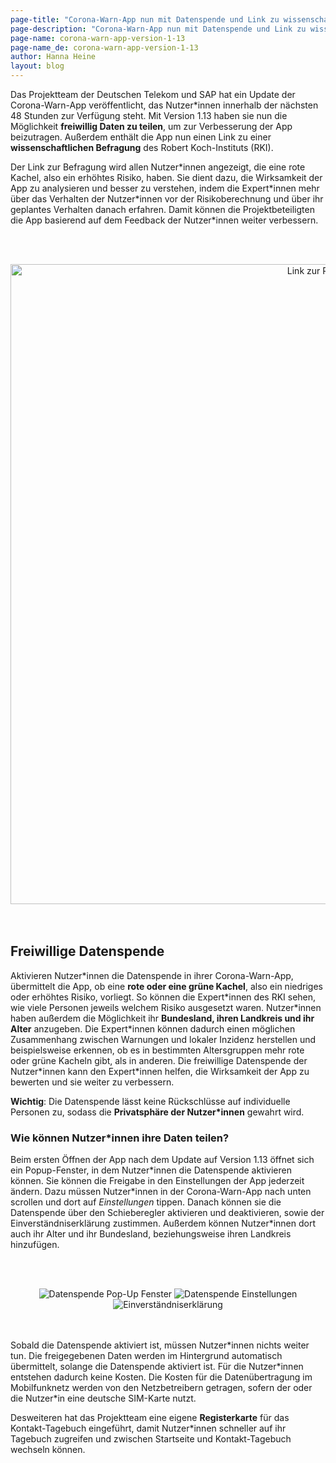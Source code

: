 ```yaml
---
page-title: "Corona-Warn-App nun mit Datenspende und Link zu wissenschaftlicher Befragung"
page-description: "Corona-Warn-App nun mit Datenspende und Link zu wissenschaftlicher Befragung"
page-name: corona-warn-app-version-1-13
page-name_de: corona-warn-app-version-1-13
author: Hanna Heine
layout: blog
---
```

 
Das Projektteam der Deutschen Telekom und SAP hat ein Update der Corona-Warn-App veröffentlicht, das Nutzer*innen innerhalb der nächsten 48 Stunden zur Verfügung steht. Mit Version 1.13 haben sie nun die Möglichkeit **freiwillig Daten zu teilen**, um zur Verbesserung der App beizutragen. Außerdem enthält die App nun einen Link zu einer **wissenschaftlichen Befragung** des Robert Koch-Instituts (RKI).

<!-- overview -->

Der Link zur Befragung wird allen Nutzer\*innen angezeigt, die eine rote Kachel, also ein erhöhtes Risiko, haben. Sie dient dazu, die Wirksamkeit der App zu analysieren und besser zu verstehen, indem die Expert\*innen mehr über das Verhalten der Nutzer\*innen vor der Risikoberechnung und über ihr geplantes Verhalten danach erfahren. Damit können die Projektbeteiligten die App basierend auf dem Feedback der Nutzer\*innen weiter verbessern. 

<br></br>
<center> <img src="./rki-survey.png" title="Link zur RKI-Befragung" style="align: center" height="1024"></center>
<br></br>


## Freiwillige Datenspende

Aktivieren Nutzer\*innen die Datenspende in ihrer Corona-Warn-App, übermittelt die App, ob eine **rote oder eine grüne Kachel**, also ein niedriges oder erhöhtes Risiko, vorliegt. So können die Expert\*innen des RKI sehen, wie viele Personen jeweils welchem Risiko ausgesetzt waren. Nutzer\*innen haben außerdem die Möglichkeit ihr **Bundesland, ihren Landkreis und ihr Alter** anzugeben. Die Expert\*innen können dadurch einen möglichen Zusammenhang zwischen Warnungen und lokaler Inzidenz herstellen und beispielsweise erkennen, ob es in bestimmten Altersgruppen mehr rote oder grüne Kacheln gibt, als in anderen. Die freiwillige Datenspende der Nutzer\*innen kann den Expert\*innen helfen, die Wirksamkeit der App zu bewerten und sie weiter zu verbessern. 

**Wichtig**: Die Datenspende lässt keine Rückschlüsse auf individuelle Personen zu, sodass die **Privatsphäre der Nutzer\*innen** gewahrt wird. 

### Wie können Nutzer\*innen ihre Daten teilen?

Beim ersten Öffnen der App nach dem Update auf Version 1.13 öffnet sich ein Popup-Fenster, in dem Nutzer\*innen die Datenspende aktivieren können. Sie können die Freigabe in den Einstellungen der App jederzeit ändern. Dazu müssen Nutzer\*innen in der Corona-Warn-App nach unten scrollen und dort auf *Einstellungen* tippen. Danach können sie die Datenspende über den Schieberegler aktivieren und deaktivieren, sowie der Einverständniserklärung zustimmen. Außerdem können Nutzer\*innen dort auch ihr Alter und ihr Bundesland, beziehungsweise ihren Landkreis hinzufügen. 

<br></br>

<center> <img src="./DatenOnboarding_DE.png" title="Datenspende Pop-Up Fenster" style="align: center"> <img src="./DatenSettings_DE_1.png" title="Datenspende Einstellungen" style="align: center"> <img src="./DataSettings_DE_2.png" title="Einverständniserklärung" style="align: center"> </center>
<br></br>


Sobald die Datenspende aktiviert ist, müssen Nutzer\*innen nichts weiter tun. Die freigegebenen Daten werden im Hintergrund automatisch übermittelt, solange die Datenspende aktiviert ist.  Für die Nutzer\*innen entstehen dadurch keine Kosten. Die Kosten für die Datenübertragung im Mobilfunknetz werden von den Netzbetreibern getragen, sofern der oder die Nutzer\*in eine deutsche SIM-Karte nutzt.

Desweiteren hat das Projektteam eine eigene **Registerkarte** für das Kontakt-Tagebuch eingeführt, damit Nutzer\*innen schneller auf ihr Tagebuch zugreifen und zwischen Startseite und Kontakt-Tagebuch wechseln können.  
